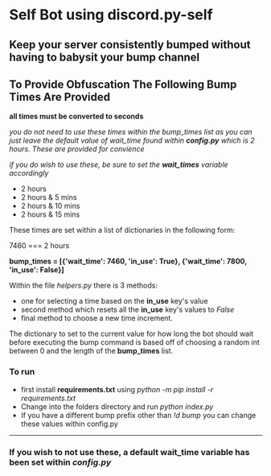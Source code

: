 # Self Bot using discord.py-self


Keep your server consistently bumped without having to babysit your bump channel
---

## To Provide Obfuscation The Following Bump Times Are Provided

**all times must be converted to seconds**

_you do not need to use these times within the bump_times list as you can just leave the default value of wait_time found within **config.py** which is 2 hours. These are provided for convience_

_if you do wish to use these, be sure to set the **wait_times** variable accordingly_


- 2 hours
- 2 hours & 5 mins
- 2 hours & 10 mins
- 2 hours & 15 mins


These times are set within a list of dictionaries in the following form:

7460 === 2 hours

**bump_times = [{'wait_time': 7460, 'in_use': True}, {'wait_time': 7800, 'in_use': False}]**

Within the file _helpers.py_ there is 3 methods: 
- one for selecting a time based on the **in_use** key's value 
- second method which resets all the **in_use** key's values to _False_  
- final method to choose a new time increment.

The dictionary to set to the current value for how long the bot should wait before executing the bump command is based off of choosing a random int between 0 and the length of the **bump_times** list.


### To run 
- first install **requirements.txt** using _python -m pip install -r requirements.txt_
- Change into the folders directory and run _python index.py_
- If you have a different bump prefix other than _!d bump_ you can change these values within config.py

---


### If you wish to not use these, a default **wait_time** variable has been set within _config.py_


